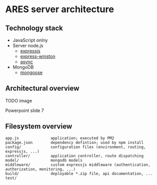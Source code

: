 # ARES server architecture

## Technology stack
- JavaScript onlny
- Server node.js
    - [expressjs](http://expressjs.com/)
    - [express-winston](https://github.com/heapsource/express-winston)
    - [async](https://github.com/caolan/async)
- MongoDB
    - [mongoose](http://mongoosejs.com/)

## Architectural overview
TODO image

Powerpoint slide 7

## Filesystem overview

    app.js              application; executed by PM2
    package.json        dependency defintion; used by npm install
    config/             configuration files (environment, routing, expressjs, ...)
    controller/         application controller, route dispatching
    model/              mongodb models
    middleware/         custom expressjs middleware (authentication, authorization, monitoring, ...)
    build/              deployable *.zip file, api documentation, ...
    test/